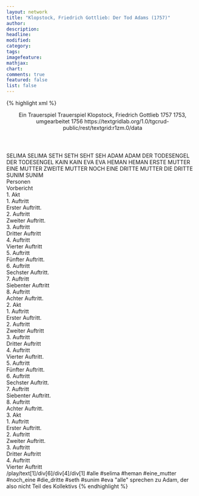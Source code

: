 ```yaml
---
layout: network
title: "Klopstock, Friedrich Gottlieb: Der Tod Adams (1757)"
author:
description:
headline:
modified:
category:
tags:
imagefeature: 
mathjax: 
chart: 
comments: true
featured: false
list: false
---
```

{% highlight xml %}
<?xml-model href="https://raw.githubusercontent.com/DLiNa/project/master/rules/lina.rnc"?><?xml-model href="https://raw.githubusercontent.com/DLiNa/project/master/rules/lina.sch"?>
<play xmlns="http://lina.digital">
  <header>
    <title>Der Tod Adams</title>
    <subtitle>Ein Trauerspiel</subtitle>
    <genretitle>Trauerspiel</genretitle>
    <author>Klopstock, Friedrich Gottlieb</author>
    <date type="print" when="1757">1757</date>
    <date type="premiere"/>
    <date type="written" when="1756">1753, umgearbeitet 1756</date>
    <source>https://textgridlab.org/1.0/tgcrud-public/rest/textgrid:r1zm.0/data</source>
  </header>
  <personae>
    <character>
      <name>SELIMA</name>
      <alias xml:id="selima">
        <name>SELIMA</name>
      </alias>
    </character>
    <character>
      <name>SETH</name>
      <alias xml:id="seth">
        <name>SETH</name>
      </alias>
      <alias xml:id="seht">
        <name>SEHT</name>
      </alias>
      <alias xml:id="seh">
        <name>SEH</name>
      </alias>
    </character>
    <character>
      <name>ADAM</name>
      <alias xml:id="adam">
        <name>ADAM</name>
      </alias>
    </character>
    <character>
      <name>DER TODESENGEL</name>
      <alias xml:id="der_todesengel">
        <name>DER TODESENGEL</name>
      </alias>
    </character>
    <character>
      <name>KAIN</name>
      <alias xml:id="kain">
        <name>KAIN</name>
      </alias>
    </character>
    <character>
      <name>EVA</name>
      <alias xml:id="eva">
        <name>EVA</name>
      </alias>
    </character>
    <character>
      <name>HEMAN</name>
      <alias xml:id="heman">
        <name>HEMAN</name>
      </alias>
    </character>
    <character>
      <name>ERSTE MUTTER</name>
      <alias xml:id="eine_mutter">
        <name>EINE MUTTER</name>
      </alias>
    </character>
    <character>
      <name>ZWEITE MUTTER</name>
      <alias xml:id="noch_eine">
        <name>NOCH EINE</name>
      </alias>
    </character>
    <character>
      <name>DRITTE MUTTER</name>
      <alias xml:id="die_dritte">
        <name>DIE DRITTE</name>
      </alias>
    </character>
    <character>
      <name>SUNIM</name>
      <alias xml:id="sunim">
        <name>SUNIM</name>
      </alias>
    </character>
  </personae>
  <text>
    <div>
      <head>Personen</head>
    </div>
    <div>
      <head>Vorbericht</head>
    </div>
    <div>
      <head>1. Akt</head>
      <div>
        <head>1. Auftritt</head>
        <div>
          <head>Erster Auftritt.</head>
          <sp who="#selima">
            <amount n="3" unit="speech_acts"/>
            <amount n="233" unit="words"/>
            <amount n="1" unit="lines"/>
            <amount n="1282" unit="chars"/>
          </sp>
          <sp who="#seth">
            <amount n="3" unit="speech_acts"/>
            <amount n="199" unit="words"/>
            <amount n="1" unit="lines"/>
            <amount n="1065" unit="chars"/>
          </sp>
        </div>
      </div>
      <div>
        <head>2. Auftritt</head>
        <div>
          <head>Zweiter Auftritt.</head>
          <sp who="#adam">
            <amount n="1" unit="speech_acts"/>
            <amount n="54" unit="words"/>
            <amount n="310" unit="chars"/>
          </sp>
          <sp who="#selima">
            <amount n="1" unit="speech_acts"/>
            <amount n="5" unit="words"/>
            <amount n="1" unit="lines"/>
            <amount n="23" unit="chars"/>
          </sp>
        </div>
      </div>
      <div>
        <head>3. Auftritt</head>
        <div>
          <head>Dritter Auftritt</head>
          <sp who="#adam">
            <amount n="5" unit="speech_acts"/>
            <amount n="582" unit="words"/>
            <amount n="1" unit="lines"/>
            <amount n="3185" unit="chars"/>
          </sp>
          <sp who="#seth">
            <amount n="5" unit="speech_acts"/>
            <amount n="74" unit="words"/>
            <amount n="4" unit="lines"/>
            <amount n="403" unit="chars"/>
          </sp>
        </div>
      </div>
      <div>
        <head>4. Auftritt</head>
        <div>
          <head>Vierter Auftritt</head>
        </div>
      </div>
      <div>
        <head>5. Auftritt</head>
        <div>
          <head>Fünfter Auftritt.</head>
          <sp who="#adam">
            <amount n="4" unit="speech_acts"/>
            <amount n="71" unit="words"/>
            <amount n="3" unit="lines"/>
            <amount n="387" unit="chars"/>
          </sp>
          <sp who="#seth">
            <amount n="3" unit="speech_acts"/>
            <amount n="79" unit="words"/>
            <amount n="2" unit="lines"/>
            <amount n="444" unit="chars"/>
          </sp>
        </div>
      </div>
      <div>
        <head>6. Auftritt</head>
        <div>
          <head>Sechster Auftritt.</head>
          <sp who="#adam">
            <amount n="2" unit="speech_acts"/>
            <amount n="94" unit="words"/>
            <amount n="531" unit="chars"/>
          </sp>
          <sp who="#selima">
            <amount n="1" unit="speech_acts"/>
            <amount n="112" unit="words"/>
            <amount n="610" unit="chars"/>
          </sp>
        </div>
      </div>
      <div>
        <head>7. Auftritt</head>
        <div>
          <head>Siebenter Auftritt</head>
          <sp who="#adam">
            <amount n="6" unit="speech_acts"/>
            <amount n="253" unit="words"/>
            <amount n="1" unit="lines"/>
            <amount n="1405" unit="chars"/>
          </sp>
          <sp who="#seth">
            <amount n="4" unit="speech_acts"/>
            <amount n="58" unit="words"/>
            <amount n="3" unit="lines"/>
            <amount n="297" unit="chars"/>
          </sp>
          <sp who="#der_todesengel">
            <amount n="1" unit="speech_acts"/>
            <amount n="80" unit="words"/>
            <amount n="517" unit="chars"/>
          </sp>
        </div>
      </div>
      <div>
        <head>8. Auftritt</head>
        <div>
          <head>Achter Auftritt.</head>
        </div>
      </div>
    </div>
    <div>
      <head>2. Akt</head>
      <div>
        <head>1. Auftritt</head>
        <div>
          <head>Erster Auftritt.</head>
          <sp who="#adam">
            <amount n="8" unit="speech_acts"/>
            <amount n="512" unit="words"/>
            <amount n="3" unit="lines"/>
            <amount n="2757" unit="chars"/>
          </sp>
          <sp who="#seth">
            <amount n="7" unit="speech_acts"/>
            <amount n="155" unit="words"/>
            <amount n="4" unit="lines"/>
            <amount n="821" unit="chars"/>
          </sp>
        </div>
      </div>
      <div>
        <head>2. Auftritt</head>
        <div>
          <head>Zweiter Auftritt</head>
          <sp who="#selima">
            <amount n="3" unit="speech_acts"/>
            <amount n="167" unit="words"/>
            <amount n="873" unit="chars"/>
          </sp>
          <sp who="#adam">
            <amount n="3" unit="speech_acts"/>
            <amount n="89" unit="words"/>
            <amount n="2" unit="lines"/>
            <amount n="482" unit="chars"/>
          </sp>
        </div>
      </div>
      <div>
        <head>3. Auftritt</head>
        <div>
          <head>Dritter Auftritt</head>
          <sp who="#selima">
            <amount n="5" unit="speech_acts"/>
            <amount n="113" unit="words"/>
            <amount n="2" unit="lines"/>
            <amount n="594" unit="chars"/>
          </sp>
          <sp who="#adam">
            <amount n="5" unit="speech_acts"/>
            <amount n="89" unit="words"/>
            <amount n="4" unit="lines"/>
            <amount n="494" unit="chars"/>
          </sp>
        </div>
      </div>
      <div>
        <head>4. Auftritt</head>
        <div>
          <head>Vierter Auftritt.</head>
          <sp who="#kain">
            <amount n="2" unit="speech_acts"/>
            <amount n="28" unit="words"/>
            <amount n="2" unit="lines"/>
            <amount n="167" unit="chars"/>
          </sp>
          <sp who="#adam">
            <amount n="2" unit="speech_acts"/>
            <amount n="17" unit="words"/>
            <amount n="2" unit="lines"/>
            <amount n="114" unit="chars"/>
          </sp>
        </div>
      </div>
      <div>
        <head>5. Auftritt</head>
        <div>
          <head>Fünfter Auftritt.</head>
          <sp who="#adam">
            <amount n="9" unit="speech_acts"/>
            <amount n="184" unit="words"/>
            <amount n="5" unit="lines"/>
            <amount n="990" unit="chars"/>
          </sp>
          <sp who="#kain">
            <amount n="12" unit="speech_acts"/>
            <amount n="363" unit="words"/>
            <amount n="4" unit="lines"/>
            <amount n="1903" unit="chars"/>
          </sp>
          <sp who="#seth">
            <amount n="3" unit="speech_acts"/>
            <amount n="49" unit="words"/>
            <amount n="2" unit="lines"/>
            <amount n="272" unit="chars"/>
          </sp>
        </div>
      </div>
      <div>
        <head>6. Auftritt</head>
        <div>
          <head>Sechster Auftritt.</head>
          <sp who="#adam">
            <amount n="1" unit="speech_acts"/>
            <amount n="47" unit="words"/>
            <amount n="238" unit="chars"/>
          </sp>
        </div>
      </div>
      <div>
        <head>7. Auftritt</head>
        <div>
          <head>Siebenter Auftritt.</head>
        </div>
      </div>
      <div>
        <head>8. Auftritt</head>
        <div>
          <head>Achter Auftritt.</head>
          <sp who="#seth">
            <amount n="7" unit="speech_acts"/>
            <amount n="284" unit="words"/>
            <amount n="3" unit="lines"/>
            <amount n="1473" unit="chars"/>
          </sp>
          <sp who="#adam">
            <amount n="6" unit="speech_acts"/>
            <amount n="404" unit="words"/>
            <amount n="3" unit="lines"/>
            <amount n="2244" unit="chars"/>
          </sp>
        </div>
      </div>
    </div>
    <div>
      <head>3. Akt</head>
      <div>
        <head>1. Auftritt</head>
        <div>
          <head>Erster Auftritt.</head>
          <sp who="#selima">
            <amount n="1" unit="speech_acts"/>
            <amount n="15" unit="words"/>
            <amount n="1" unit="lines"/>
            <amount n="87" unit="chars"/>
          </sp>
          <sp who="#eva">
            <amount n="1" unit="speech_acts"/>
            <amount n="46" unit="words"/>
            <amount n="234" unit="chars"/>
          </sp>
        </div>
      </div>
      <div>
        <head>2. Auftritt</head>
        <div>
          <head>Zweiter Auftritt.</head>
          <sp who="#seht">
            <amount n="1" unit="speech_acts"/>
            <amount n="15" unit="words"/>
            <amount n="104" unit="chars"/>
          </sp>
          <sp who="#eva">
            <amount n="8" unit="speech_acts"/>
            <amount n="291" unit="words"/>
            <amount n="6" unit="lines"/>
            <amount n="1488" unit="chars"/>
          </sp>
          <sp who="#seth">
            <amount n="7" unit="speech_acts"/>
            <amount n="66" unit="words"/>
            <amount n="6" unit="lines"/>
            <amount n="351" unit="chars"/>
          </sp>
          <sp who="#seh">
            <amount n="1" unit="speech_acts"/>
            <amount n="10" unit="words"/>
            <amount n="1" unit="lines"/>
            <amount n="61" unit="chars"/>
          </sp>
        </div>
      </div>
      <div>
        <head>3. Auftritt</head>
        <div>
          <head>Dritter Auftritt</head>
          <sp who="#eva">
            <amount n="6" unit="speech_acts"/>
            <amount n="179" unit="words"/>
            <amount n="2" unit="lines"/>
            <amount n="970" unit="chars"/>
          </sp>
          <sp who="#seth">
            <amount n="7" unit="speech_acts"/>
            <amount n="109" unit="words"/>
            <amount n="6" unit="lines"/>
            <amount n="543" unit="chars"/>
          </sp>
          <sp who="#adam">
            <amount n="6" unit="speech_acts"/>
            <amount n="119" unit="words"/>
            <amount n="4" unit="lines"/>
            <amount n="638" unit="chars"/>
          </sp>
        </div>
      </div>
      <div>
        <head>4. Auftritt</head>
        <div>
          <head>Vierter Auftritt</head>
          <sp who="#selima">
            <amount n="1" unit="speech_acts"/>
            <amount n="9" unit="words"/>
            <amount n="1" unit="lines"/>
            <amount n="51" unit="chars"/>
          </sp>
          <sp who="#heman">
            <amount n="1" unit="speech_acts"/>
            <amount n="15" unit="words"/>
            <amount n="1" unit="lines"/>
            <amount n="92" unit="chars"/>
          </sp>
          <sp who="#eine_mutter">
            <amount n="1" unit="speech_acts"/>
            <amount n="2" unit="words"/>
            <amount n="1" unit="lines"/>
            <amount n="12" unit="chars"/>
          </sp>
          <sp who="#noch_eine">
            <amount n="1" unit="speech_acts"/>
            <amount n="3" unit="words"/>
            <amount n="1" unit="lines"/>
            <amount n="13" unit="chars"/>
          </sp>
          <sp who="#die_dritte">
            <amount n="1" unit="speech_acts"/>
            <amount n="4" unit="words"/>
            <amount n="1" unit="lines"/>
            <amount n="20" unit="chars"/>
          </sp>
          <sp who="#adam">
            <amount n="14" unit="speech_acts"/>
            <amount n="672" unit="words"/>
            <amount n="6" unit="lines"/>
            <amount n="3607" unit="chars"/>
          </sp>
          <sp who="#seth">
            <amount n="9" unit="speech_acts"/>
            <amount n="233" unit="words"/>
            <amount n="6" unit="lines"/>
            <amount n="1202" unit="chars"/>
          </sp>
          <sp who="#seh">
            <amount n="1" unit="speech_acts"/>
            <amount n="3" unit="words"/>
            <amount n="1" unit="lines"/>
            <amount n="12" unit="chars"/>
          </sp>
          <sp who="#sunim">
            <amount n="1" unit="speech_acts"/>
            <amount n="4" unit="words"/>
            <amount n="1" unit="lines"/>
            <amount n="16" unit="chars"/>
          </sp>
          <sp who="#eva">
            <amount n="4" unit="speech_acts"/>
            <amount n="28" unit="words"/>
            <amount n="4" unit="lines"/>
            <amount n="149" unit="chars"/>
          </sp>
          <sp who="#selima #heman #eine_mutter #noch_eine #die_dritte #seth #sunim #eva">
            <amount n="1" unit="speech_acts"/>
            <amount n="10" unit="words"/>
            <amount n="1" unit="lines"/>
            <amount n="47" unit="chars"/>
          </sp>
        </div>
      </div>
    </div>
  </text>
  <documentation>
    <change n="1" type="expandCollective" who="peertrilcke">
      <path>/play/text[1]/div[6]/div[4]/div[1]</path>
      <orig>#alle</orig>
      <corr>#selima #heman #eine_mutter #noch_eine #die_dritte #seth #sunim #eva</corr>
      <comment>"alle" sprechen zu Adam, der also nicht Teil des Kollektivs</comment>
    </change>
  </documentation>
</play>
{% endhighlight %}